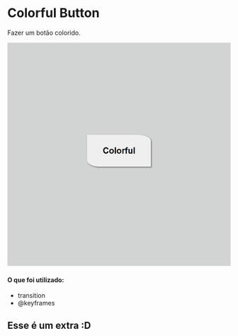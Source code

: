 # Colorful Button
 Fazer um botão colorido.

![alt text](./gif.gif "")

#### O que foi utilizado:

<ul>
<li>transition</li>
<li>@keyframes</li>
</ul>

## Esse é um extra :D 